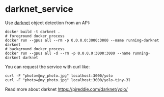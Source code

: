 # darknet_service

Use [darknet](https://pjreddie.com/darknet/yolo/) object detection from an API:

```shell
docker build -t darknet .
# foreground docker process
docker run --gpus all --rm -p 0.0.0.0:3000:3000 --name running-darknet darknet
# background docker process
docker run --gpus all -d --rm -p 0.0.0.0:3000:3000 --name running-darknet darknet
```

You can request the service with curl like:

```shell
curl -F "photo=@my_photo.jpg" localhost:3000/yolo
curl -F "photo=@my_photo.jpg" localhost:3000/yolo-tiny-3l
```

Read more about darknet <https://pjreddie.com/darknet/yolo/>
